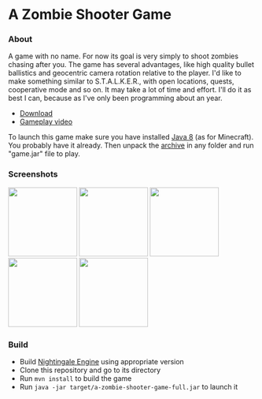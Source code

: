 # A Zombie Shooter Game

### About
A game with no name. For now its goal is very simply to shoot zombies chasing after you. The game has several advantages, like high quality bullet ballistics and geocentric camera rotation relative to the player. I'd like to make something similar to S.T.A.L.K.E.R., with open locations, quests, cooperative mode and so on. It may take a lot of time and effort. I'll do it as best I can, because as I've only been programming about an year.

- [Download](https://github.com/aunmag/java-game/releases)
- [Gameplay video](https://youtu.be/Yrw-jlRP3XI)

To launch this game make sure you have installed [Java 8](https://www.java.com/download)  (as for Minecraft). You probably have it already. Then unpack the [archive](https://github.com/aunmag/java-game/releases) in any folder and run "game.jar" file to play.

### Screenshots
<img src="https://pp.vk.me/c604418/v604418423/50ede/C1SCvHT5EW8.jpg" width="140"> <img src="https://pp.vk.me/c604418/v604418423/50ee7/ikHYfemKXdg.jpg" width="140"> <img src="https://pp.vk.me/c604418/v604418423/50ef0/s-dfKSbWKEw.jpg" width="140"> <img src="https://pp.vk.me/c604418/v604418423/50ef9/PibuTturReQ.jpg" width="140"> <img src="https://pp.vk.me/c604418/v604418423/50f02/_jnlGQxIa7U.jpg" width="140">

### Build
- Build [Nightingale Engine](https://github.com/aunmag/nightingale-engine) using appropriate version
- Clone this repository and go to its directory
- Run `mvn install` to build the game
- Run `java -jar target/a-zombie-shooter-game-full.jar` to launch it
